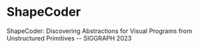 # ShapeCoder
ShapeCoder: Discovering Abstractions for Visual Programs from Unstructured Primitives -- SIGGRAPH 2023
